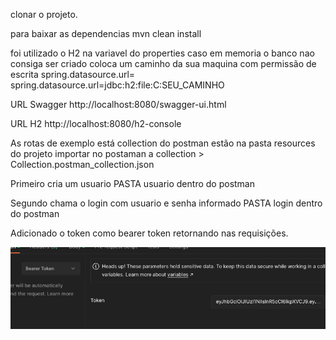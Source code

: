 clonar o projeto. 

para baixar as dependencias
    mvn clean install

foi utilizado o H2
na variavel do properties caso em memoria o banco nao consiga ser criado coloca um caminho da sua maquina com permissão de escrita
spring.datasource.url= spring.datasource.url=jdbc:h2:file:C:SEU_CAMINHO

URL Swagger
http://localhost:8080/swagger-ui.html

URL H2
http://localhost:8080/h2-console

As rotas de exemplo está collection do postman estão na pasta resources do projeto
importar no postaman a collection > Collection.postman_collection.json

Primeiro cria um usuario PASTA usuario dentro do postman

Segundo chama o login com usuario e senha informado PASTA login dentro do postman

Adicionado o token como bearer token retornando nas requisições.


![img.png](img.png)